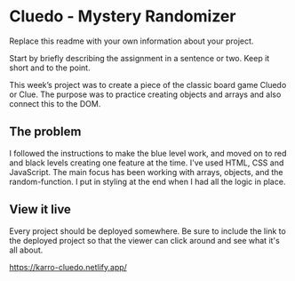 # Cluedo - Mystery Randomizer

Replace this readme with your own information about your project.

Start by briefly describing the assignment in a sentence or two. Keep it short and to the point.

This week’s project was to create a piece of the classic board game Cluedo or Clue. 
The purpose was to practice creating objects and arrays and also connect this to the DOM.


## The problem

I followed the instructions to make the blue level work, and moved on to red and black levels creating one feature at the time. 
I've used HTML, CSS and JavaScript. The main focus has been working with arrays, objects, and the random-function.
I put in styling at the end when I had all the logic in place. 

## View it live

Every project should be deployed somewhere. Be sure to include the link to the deployed project so that the viewer can click around and see what it's all about.

https://karro-cluedo.netlify.app/ 